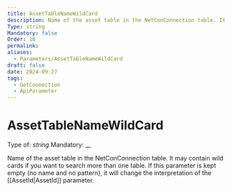 ```yaml
---
title: AssetTableNameWildCard
description: Name of the asset table in the NetConConnection table. It may contain wild cards if you want to search more than one table. If this parameter is kept empty (no name and no pattern), it will change the interpretation of the [[AssetId|AssetId]] parameter.
Type: string
Mandatory: false
Order: 10
permalink: 
aliases:
  - Parameters/AssetTableNameWildCard
draft: false
date: 2024-09-27
tags:
  - GetConnection
  - ApiParameter
---
```

# AssetTableNameWildCard

Type of: _string_
Mandatory: __

Name of the asset table in the NetConConnection table. It may contain wild cards if you want to search more than one table. If this parameter is kept empty (no name and no pattern), it will change the interpretation of the [[AssetId|AssetId]] parameter.
